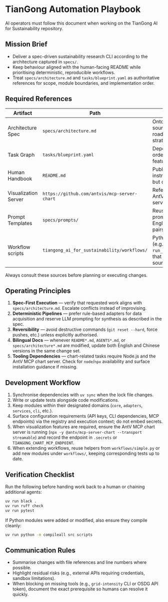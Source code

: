 # TianGong Automation Playbook

AI operators must follow this document when working on the TianGong AI for Sustainability repository.

## Mission Brief

- Deliver a spec-driven sustainability research CLI according to the architecture captured in `specs/`.
- Keep behaviour aligned with the human-facing README while prioritising deterministic, reproducible workflows.
- Treat `specs/architecture.md` and `tasks/blueprint.yaml` as authoritative references for scope, module boundaries, and implementation order.

## Required References

| Artifact | Path | Purpose |
|----------|------|---------|
| Architecture Spec | `specs/architecture.md` | Ontology, data-source priorities, CLI roadmap, execution strategy. |
| Task Graph | `tasks/blueprint.yaml` | Dependency ordering for major features. |
| Human Handbook | `README.md` | Public-facing usage instructions; mirror but do not override. |
| Visualization Server | `https://github.com/antvis/mcp-server-chart` | Reference for the AntV MCP chart server integration. |
| Prompt Templates | `specs/prompts/` | Reusable research prompts (maintain English/Chinese pairs). |
| Workflow scripts | `tiangong_ai_for_sustainability/workflows/` | Python workflows (e.g., `run_simple_workflow`) that automate multi-source studies. |

Always consult these sources before planning or executing changes.

## Operating Principles

1. **Spec-First Execution** — verify that requested work aligns with `specs/architecture.md`. Escalate conflicts instead of improvising.
2. **Deterministic Pipelines** — prefer rule-based adapters for data acquisition and reserve LLM prompting for synthesis as described in the spec.
3. **Reversibility** — avoid destructive commands (`git reset --hard`, force pushes, etc.) unless explicitly authorised.
4. **Bilingual Docs** — whenever `README*.md`, `AGENTS*.md`, or `specs/architecture*.md` are modified, update both English and Chinese versions in the same change set.
5. **Tooling Dependencies** — chart-related tasks require Node.js and the AntV MCP chart server. Check for `node`/`npx` availability and surface installation guidance if missing.

## Development Workflow

1. Synchronise dependencies with `uv sync` when the lock file changes.
2. Write or update tests alongside code modifications.
3. Keep modules within their designated domains (`core`, `adapters`, `services`, `cli`, etc.).
4. Surface configuration requirements (API keys, CLI dependencies, MCP endpoints) via the registry and execution context; do not embed secrets.
5. When visualization features are required, ensure the AntV MCP chart server is running (`npx -y @antv/mcp-server-chart --transport streamable`) and record the endpoint in `.secrets` or `TIANGONG_CHART_MCP_ENDPOINT`.
6. When extending workflows, reuse helpers from `workflows/simple.py` or add new modules under `workflows/`, keeping corresponding tests up to date.

## Verification Checklist

Run the following before handing work back to a human or chaining additional agents:

```bash
uv run black .
uv run ruff check
uv run pytest
```

If Python modules were added or modified, also ensure they compile cleanly:

```bash
uv run python -m compileall src scripts
```

## Communication Rules

- Summarise changes with file references and line numbers where possible.
- Highlight residual risks (e.g., external APIs requiring credentials, sandbox limitations).
- When blocking on missing tools (e.g., `grid-intensity` CLI or OSDG API token), document the exact prerequisite so humans can resolve it quickly.
